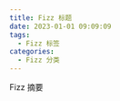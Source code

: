 ```yaml
---
title: Fizz 标题
date: 2023-01-01 09:09:09
tags:
  - Fizz 标签
categories:
  - Fizz 分类
---
```


Fizz 摘要

<!--more-->
